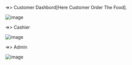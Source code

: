 =>> Customer Dashbord[Here Customer Order The Food].

![image](https://github.com/user-attachments/assets/71b5c38f-c444-466f-853f-9eea9bbcc370)

=>> Cashier

![image](https://github.com/user-attachments/assets/0e1134e5-3e42-438f-8d3a-1a02df6b13a8)

=>> Admin

![image](https://github.com/user-attachments/assets/bec4a7ef-90f4-4fc7-8538-e896c28f2e17)
